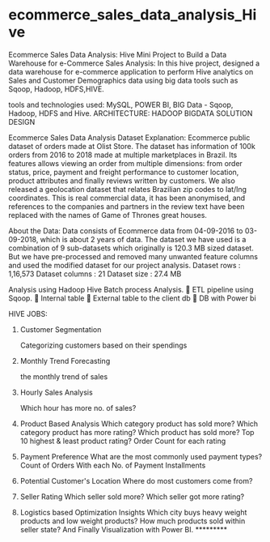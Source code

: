 # ecommerce_sales_data_analysis_Hive

Ecommerce Sales Data Analysis:
Hive Mini Project to Build a Data Warehouse for e-Commerce Sales Analysis:
In this hive project, designed a data warehouse for e-commerce application to perform Hive analytics on Sales and Customer
Demographics data using big data tools such as Sqoop, Hadoop, HDFS,HIVE.

tools and technologies used: MySQL, POWER BI, BIG Data - Sqoop, Hadoop, HDFS and Hive.
ARCHITECTURE: HADOOP BIGDATA SOLUTION DESIGN

Ecommerce Sales Data Analysis Dataset Explanation:
  Ecommerce public dataset of orders made at Olist Store. The dataset has information of 100k orders from 2016 to 2018 made at multiple marketplaces in Brazil. 
Its features allows viewing an order from multiple dimensions: from order status, price, payment and freight performance to customer location,
product attributes and finally reviews written by customers. 
  We also released a geolocation dataset that relates Brazilian zip codes to lat/lng coordinates. This is real commercial data, it has been anonymised, and
references to the companies and partners in the review text have been replaced with the names of Game of Thrones great houses.

About the Data:
  Data consists of Ecommerce data from 04-09-2016 to 03-09-2018, which is about 2 years of data. The dataset we have used is a combination of 9 sub-datasets which
originally is 120.3 MB sized dataset. But we have pre-processed and removed many unwanted feature columns and used the modified dataset for our project analysis.
Dataset rows : 1,16,573
Dataset columns : 21
Dataset size : 27.4 MB

Analysis using Hadoop Hive Batch process Analysis.
 ETL pipeline using Sqoop.
 Internal table
 External table to the client db
 DB with Power bi

HIVE JOBS:
1. Customer Segmentation

    Categorizing customers based on their spendings
    
2. Monthly Trend Forecasting

    the monthly trend of sales
    
3. Hourly Sales Analysis

    Which hour has more no. of sales?
    
4. Product Based Analysis
    Which category product has sold more?
    Which category product has more rating?
    Which product has sold more?
    Top 10 highest & least product rating?
    Order Count for each rating
5. Payment Preference
    What are the most commonly used payment types?
    Count of Orders With each No. of Payment Installments
6. Potential Customer's Location
    Where do most customers come from?
7. Seller Rating
    Which seller sold more?
    Which seller got more rating?
8. Logistics based Optimization Insights
    Which city buys heavy weight products and low weight products?
    How much products sold within seller state?
And Finally Visualization with Power BI.
                                                                    *********
